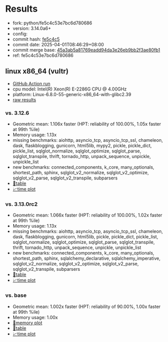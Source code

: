 # Results

- fork: python/fe5c4c53e7bc6d780686
- version: 3.14.0a6+
- config: 
- commit hash: [fe5c4c5](https://github.com/python/cpython/commit/fe5c4c5)
- commit date: 2025-04-01T08:46:29+08:00
- commit merge base: [45a3ab5a81769eadd94da3e26eb9bb2f3ae80fb1](https://github.com/python/cpython/commit/45a3ab5a81769eadd94da3e26eb9bb2f3ae80fb1)
- ref: fe5c4c53e7bc6d780686

## linux x86_64 (vultr)

- [GitHub Action run](https://github.com/facebookexperimental/free-threading-benchmarking/actions/runs/14204760831)
- cpu model: Intel(R) Xeon(R) E-2286G CPU @ 4.00GHz
- platform: Linux-6.8.0-55-generic-x86_64-with-glibc2.39
- [raw results](bm-20250401-vultr-x86_64-python-fe5c4c53e7bc6d780686-3.14.0a6%2B-fe5c4c5.json)

### vs. 3.12.6

- Geometric mean: 1.106x faster (HPT: reliability of 100.00%, 1.05x faster at 99th %ile)
- Memory usage: 1.13x
- missing benchmarks: aiohttp, asyncio_tcp, asyncio_tcp_ssl, chameleon, dask, flaskblogging, gunicorn, html5lib, mypy2, pickle, pickle_dict, pickle_list, sqlglot_normalize, sqlglot_optimize, sqlglot_parse, sqlglot_transpile, thrift, tornado_http, unpack_sequence, unpickle, unpickle_list
- new benchmarks: connected_components, k_core, many_optionals, shortest_path, sphinx, sqlglot_v2_normalize, sqlglot_v2_optimize, sqlglot_v2_parse, sqlglot_v2_transpile, subparsers
- [📄table](bm-20250401-vultr-x86_64-python-fe5c4c53e7bc6d780686-3.14.0a6%2B-fe5c4c5-vs-3.12.6.md)
- [📈time plot](bm-20250401-vultr-x86_64-python-fe5c4c53e7bc6d780686-3.14.0a6%2B-fe5c4c5-vs-3.12.6.svg)

### vs. 3.13.0rc2

- Geometric mean: 1.066x faster (HPT: reliability of 100.00%, 1.02x faster at 99th %ile)
- Memory usage: 1.13x
- missing benchmarks: aiohttp, asyncio_tcp, asyncio_tcp_ssl, chameleon, dask, flaskblogging, gunicorn, html5lib, pickle, pickle_dict, pickle_list, sqlglot_normalize, sqlglot_optimize, sqlglot_parse, sqlglot_transpile, thrift, tornado_http, unpack_sequence, unpickle, unpickle_list
- new benchmarks: connected_components, k_core, many_optionals, shortest_path, sphinx, sqlalchemy_declarative, sqlalchemy_imperative, sqlglot_v2_normalize, sqlglot_v2_optimize, sqlglot_v2_parse, sqlglot_v2_transpile, subparsers
- [📄table](bm-20250401-vultr-x86_64-python-fe5c4c53e7bc6d780686-3.14.0a6%2B-fe5c4c5-vs-3.13.0rc2.md)
- [📈time plot](bm-20250401-vultr-x86_64-python-fe5c4c53e7bc6d780686-3.14.0a6%2B-fe5c4c5-vs-3.13.0rc2.svg)

### vs. base

- Geometric mean: 1.002x faster (HPT: reliability of 90.00%, 1.00x faster at 99th %ile)
- Memory usage: 1.00x
- [🧠memory plot](bm-20250401-vultr-x86_64-python-fe5c4c53e7bc6d780686-3.14.0a6%2B-fe5c4c5-vs-base-mem.svg)
- [📄table](bm-20250401-vultr-x86_64-python-fe5c4c53e7bc6d780686-3.14.0a6%2B-fe5c4c5-vs-base.md)
- [📈time plot](bm-20250401-vultr-x86_64-python-fe5c4c53e7bc6d780686-3.14.0a6%2B-fe5c4c5-vs-base.svg)

